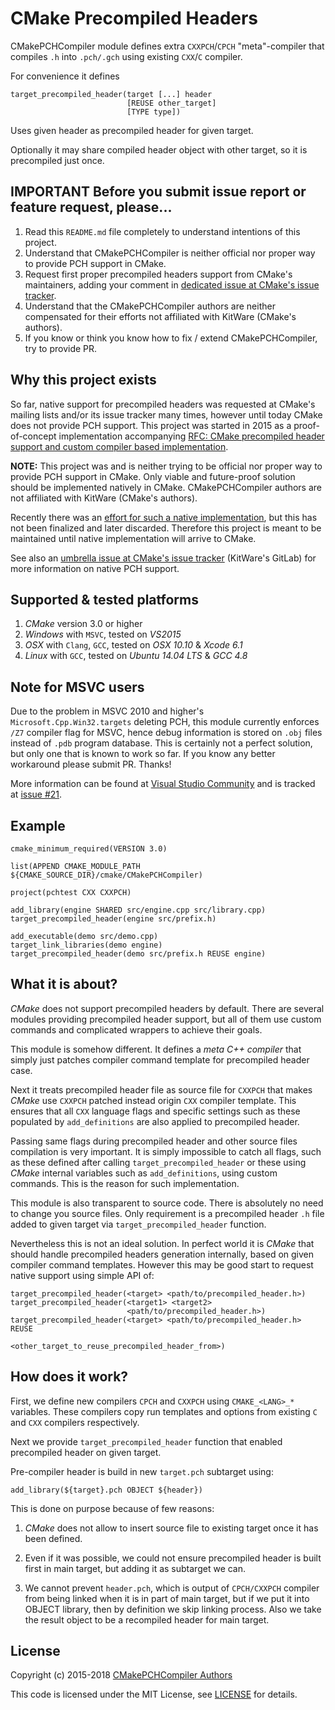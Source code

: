 CMake Precompiled Headers
=========================

CMakePCHCompiler module defines extra `CXXPCH`/`CPCH` "meta"-compiler that compiles `.h` into `.pch/.gch` using existing `CXX`/`C` compiler.

For convenience it defines

	target_precompiled_header(target [...] header
	                          [REUSE other_target]
	                          [TYPE type])

Uses given header as precompiled header for given target.

Optionally it may share compiled header object with other target, so it is precompiled just once.

**IMPORTANT** Before you submit issue report or feature request, please...
--------------------------------------------------------------------------

[pchissue]: https://gitlab.kitware.com/cmake/cmake/issues/1260

1. Read this `README.md` file completely to understand intentions of this project. 
2. Understand that CMakePCHCompiler is neither official nor proper way to provide PCH support in CMake.
3. Request first proper precompiled headers support from CMake's maintainers, adding your comment in [dedicated issue at CMake's issue tracker][pchissue].
4. Understand that the CMakePCHCompiler authors are neither compensated for their efforts not affiliated with KitWare (CMake's authors).
5. If you know or think you know how to fix / extend CMakePCHCompiler, try to provide PR.

Why this project exists
-----------------------

[rfc]: http://thread.gmane.org/gmane.comp.programming.tools.cmake.devel/12589

So far, native support for precompiled headers was requested at CMake's mailing lists and/or its issue tracker many times, however until today CMake does not provide PCH support. This project was started in 2015 as a proof-of-concept implementation accompanying [RFC: CMake precompiled header support and custom compiler based implementation][rfc].

**NOTE:** This project was and is neither trying to be official nor proper way to provide PCH support in CMake. Only viable and future-proof solution should be implemented natively in CMake. CMakePCHCompiler authors are not affiliated with KitWare (CMake's authors).

[pchnativepr]: https://gitlab.kitware.com/cmake/cmake/merge_requests/984

Recently there was an [effort for such a native implementation][pchnativepr], but this has not been finalized and later discarded. Therefore this project is meant to be maintained until native implementation will arrive to CMake.

See also an [umbrella issue at CMake's issue tracker][pchissue] (KitWare's GitLab) for more information on native PCH support.

Supported & tested platforms
----------------------------

1. *CMake* version 3.0 or higher
2. *Windows* with `MSVC`, tested on *VS2015*
3. *OSX* with `Clang`, `GCC`, tested on *OSX 10.10* & *Xcode 6.1*
4. *Linux* with `GCC`, tested on *Ubuntu 14.04 LTS* & *GCC 4.8*

Note for MSVC users
-------------------

Due to the problem in MSVC 2010 and higher's `Microsoft.Cpp.Win32.targets` deleting PCH, this module currently enforces `/Z7` compiler flag for MSVC, hence debug information is stored on `.obj` files instead of `.pdb` program database. This is certainly not a perfect solution, but only one that is known to work so far. If you know any better workaround please submit PR. Thanks!

[z7vscomm]: https://developercommunity.visualstudio.com/content/problem/15171/shared-precompiled-header-gots-deleted-during-buil.html
[z7issue]: https://github.com/nanoant/CMakePCHCompiler/issues/21

More information can be found at [Visual Studio Community][z7vscomm] and is tracked at [issue #21][z7issue].

Example
-------

	cmake_minimum_required(VERSION 3.0)

	list(APPEND CMAKE_MODULE_PATH ${CMAKE_SOURCE_DIR}/cmake/CMakePCHCompiler)

	project(pchtest CXX CXXPCH)

	add_library(engine SHARED src/engine.cpp src/library.cpp)
	target_precompiled_header(engine src/prefix.h)

	add_executable(demo src/demo.cpp)
	target_link_libraries(demo engine)
	target_precompiled_header(demo src/prefix.h REUSE engine)

What it is about?
-----------------

*CMake* does not support precompiled headers by default. There are several
modules providing precompiled header support, but all of them use custom
commands and complicated wrappers to achieve their goals.

This module is somehow different. It defines a *meta C++ compiler* that simply
just patches compiler command template for precompiled header case.

Next it treats precompiled header file as source file for `CXXPCH` that makes
*CMake* use `CXXPCH` patched instead origin `CXX` compiler template. This
ensures that all `CXX` language flags and specific settings such as these
populated by `add_definitions` are also applied to precompiled header.

Passing same flags during precompiled header and other source files compilation
is very important. It is simply impossible to catch all flags, such as these
defined after calling `target_precompiled_header` or these using *CMake*
internal variables such as `add_definitions`, using custom commands. This is
the reason for such implementation.

This module is also transparent to source code. There is absolutely no need to
change you source files. Only requirement is a precompiled header `.h` file
added to given target via `target_precompiled_header` function.

Nevertheless this is not an ideal solution. In perfect world it is *CMake* that
should handle precompiled headers generation internally, based on given
compiler command templates. However this may be good start to request native
support using simple API of:

	target_precompiled_header(<target> <path/to/precompiled_header.h>)
	target_precompiled_header(<target1> <target2>
	                          <path/to/precompiled_header.h>)
	target_precompiled_header(<target> <path/to/precompiled_header.h> REUSE
	                          <other_target_to_reuse_precompiled_header_from>)

How does it work?
-----------------

First, we define new compilers `CPCH` and `CXXPCH` using `CMAKE_<LANG>_*`
variables. These compilers copy run templates and options from existing `C` and
`CXX` compilers respectively.

Next we provide `target_precompiled_header` function that enabled precompiled
header on given target.

Pre-compiler header is build in new `target.pch` subtarget using:

	add_library(${target}.pch OBJECT ${header})

This is done on purpose because of few reasons:

1. *CMake* does not allow to insert source file to existing target once it has
   been defined.

2. Even if it was possible, we could not ensure precompiled header is built
   first in main target, but adding it as subtarget we can.

3. We cannot prevent `header.pch`, which is output of `CPCH/CXXPCH` compiler
   from being linked when it is in part of main target, but if we put it into
   OBJECT library, then by definition we skip linking process. Also we take the
   result object to be a recompiled header for main target.

License
-------

[authors]: https://github.com/nanoant/CMakePCHCompiler/graphs/contributors

Copyright (c) 2015-2018 [CMakePCHCompiler Authors][authors]

This code is licensed under the MIT License, see [LICENSE](LICENSE) for details.